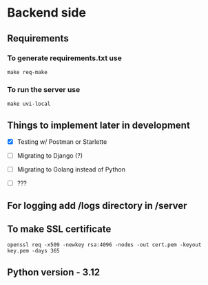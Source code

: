 # Backend side

## Requirements

### To generate requirements.txt use
```
make req-make
```


### To run the server use


```
make uvi-local
```




## Things to implement later in development

- [x] Testing w/ Postman or Starlette
- [ ] Migrating to Django (?)
- [ ] Migrating to Golang instead of Python
- [ ] ???


## For logging add /logs directory in /server


## To make SSL certificate

```
openssl req -x509 -newkey rsa:4096 -nodes -out cert.pem -keyout key.pem -days 365
```


## Python version - 3.12